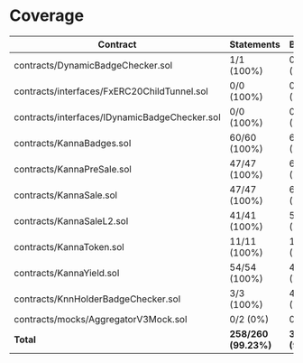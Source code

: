 # Coverage

| Contract                                      | Statements           | Branches             | Functions          | Lines                |
| --------------------------------------------- | -------------------- | -------------------- | ------------------ | -------------------- |
| contracts/DynamicBadgeChecker.sol             | 1/1 (100%)           | 0/0 (100%)           | 1/1 (100%)         | 1/1 (100%)           |
| contracts/interfaces/FxERC20ChildTunnel.sol   | 0/0 (100%)           | 0/0 (100%)           | 0/0 (100%)         | 0/0 (100%)           |
| contracts/interfaces/IDynamicBadgeChecker.sol | 0/0 (100%)           | 0/0 (100%)           | 0/0 (100%)         | 0/0 (100%)           |
| contracts/KannaBadges.sol                     | 60/60 (100%)         | 62/62 (100%)         | 23/23 (100%)       | 69/69 (100%)         |
| contracts/KannaPreSale.sol                    | 47/47 (100%)         | 60/60 (100%)         | 16/16 (100%)       | 55/55 (100%)         |
| contracts/KannaSale.sol                       | 47/47 (100%)         | 60/60 (100%)         | 16/16 (100%)       | 55/55 (100%)         |
| contracts/KannaSaleL2.sol                     | 41/41 (100%)         | 54/54 (100%)         | 15/15 (100%)       | 48/48 (100%)         |
| contracts/KannaToken.sol                      | 11/11 (100%)         | 18/18 (100%)         | 7/7 (100%)         | 12/12 (100%)         |
| contracts/KannaYield.sol                      | 54/54 (100%)         | 44/58 (75.86%)       | 13/13 (100%)       | 83/83 (100%)         |
| contracts/KnnHolderBadgeChecker.sol           | 3/3 (100%)           | 4/4 (100%)           | 3/3 (100%)         | 4/4 (100%)           |
| contracts/mocks/AggregatorV3Mock.sol          | 0/2 (0%)             | 0/2 (0%)             | 0/7 (0%)           | 0/5 (0%)             |
| **Total**                                     | **258/260 (99.23%)** | **302/318 (94.97%)** | **90/97 (92.78%)** | **318/323 (98.45%)** |
